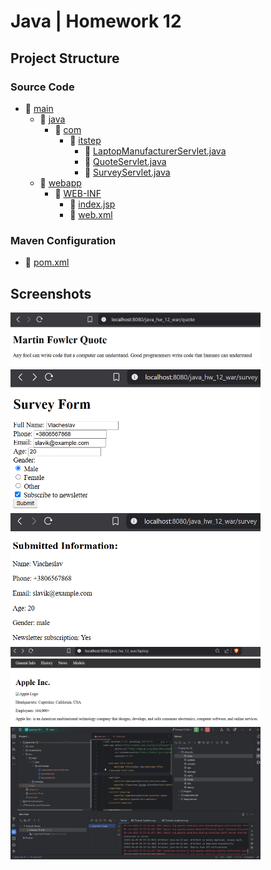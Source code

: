 # Java | Homework 12

## Project Structure

### Source Code

* 📁 [main](src\main/)
  * 📁 [java](src\main\java/)
    * 📁 [com](src\main\java\com/)
      * 📁 [itstep](src\main\java\com\itstep/)
        * 📄 [LaptopManufacturerServlet.java](src\main\java\com\itstep\LaptopManufacturerServlet.java)
        * 📄 [QuoteServlet.java](src\main\java\com\itstep\QuoteServlet.java)
        * 📄 [SurveyServlet.java](src\main\java\com\itstep\SurveyServlet.java)
  * 📁 [webapp](src\main\webapp/)
    * 📁 [WEB-INF](src\main\webapp\WEB-INF/)
      * 📄 [index.jsp](src\main\webapp\WEB-INF\index.jsp)
      * 📄 [web.xml](src\main\webapp\WEB-INF\web.xml)

### Maven Configuration

* 📄 [pom.xml](pom.xml)

## Screenshots

<img src="./screenshots/1.1.png" alt="screenshot 1.1.png" width="400"/>

<img src="./screenshots/1.2.png" alt="screenshot 1.2.png" width="400"/>

<img src="./screenshots/1.3.png" alt="screenshot 1.3.png" width="400"/>

<img src="./screenshots/1.4.png" alt="screenshot 1.4.png" width="400"/>

<img src="./screenshots/1.5.png" alt="screenshot 1.5.png" width="400"/>
